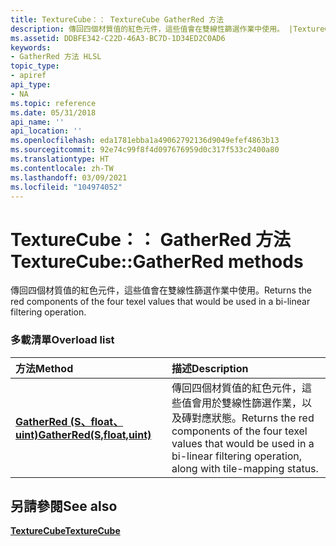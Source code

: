 ```yaml
---
title: TextureCube：： TextureCube GatherRed 方法
description: 傳回四個材質值的紅色元件，這些值會在雙線性篩選作業中使用。 |TextureCube：： TextureCube GatherRed 方法
ms.assetid: DDBFE342-C22D-46A3-BC7D-1D34ED2C0AD6
keywords:
- GatherRed 方法 HLSL
topic_type:
- apiref
api_type:
- NA
ms.topic: reference
ms.date: 05/31/2018
api_name: ''
api_location: ''
ms.openlocfilehash: eda1781ebba1a49062792136d9049efef4863b13
ms.sourcegitcommit: 92e74c99f8f4d097676959d0c317f533c2400a80
ms.translationtype: HT
ms.contentlocale: zh-TW
ms.lasthandoff: 03/09/2021
ms.locfileid: "104974052"
---
```

# <a name="texturecubegatherred-methods"></a><span data-ttu-id="b27d0-105">TextureCube：： GatherRed 方法</span><span class="sxs-lookup"><span data-stu-id="b27d0-105">TextureCube::GatherRed methods</span></span>

<span data-ttu-id="b27d0-106">傳回四個材質值的紅色元件，這些值會在雙線性篩選作業中使用。</span><span class="sxs-lookup"><span data-stu-id="b27d0-106">Returns the red components of the four texel values that would be used in a bi-linear filtering operation.</span></span>

### <a name="overload-list"></a><span data-ttu-id="b27d0-107">多載清單</span><span class="sxs-lookup"><span data-stu-id="b27d0-107">Overload list</span></span>



| <span data-ttu-id="b27d0-108">方法</span><span class="sxs-lookup"><span data-stu-id="b27d0-108">Method</span></span>                                                           | <span data-ttu-id="b27d0-109">描述</span><span class="sxs-lookup"><span data-stu-id="b27d0-109">Description</span></span>                                                                                                                                     |
|:-----------------------------------------------------------------|:------------------------------------------------------------------------------------------------------------------------------------------------|
| [<span data-ttu-id="b27d0-110">**GatherRed (S、float、uint)**</span><span class="sxs-lookup"><span data-stu-id="b27d0-110">**GatherRed(S,float,uint)**</span></span>](tcube-gatherred-s-float-uint-.md)  | <span data-ttu-id="b27d0-111">傳回四個材質值的紅色元件，這些值會用於雙線性篩選作業，以及磚對應狀態。</span><span class="sxs-lookup"><span data-stu-id="b27d0-111">Returns the red components of the four texel values that would be used in a bi-linear filtering operation, along with tile-mapping status.</span></span><br/> |



## <a name="see-also"></a><span data-ttu-id="b27d0-112">另請參閱</span><span class="sxs-lookup"><span data-stu-id="b27d0-112">See also</span></span>

<dl> <dt>

[<span data-ttu-id="b27d0-113">**TextureCube**</span><span class="sxs-lookup"><span data-stu-id="b27d0-113">**TextureCube**</span></span>](texturecube.md)
</dt> </dl>

 

 






